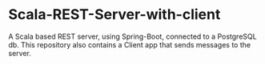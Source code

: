 # Scala-REST-Server-with-client
A Scala based REST server, using Spring-Boot, connected to a PostgreSQL db. This repository also contains a Client app that sends messages to the server. 
